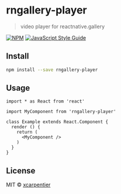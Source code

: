 # rngallery-player

> video player for reactnative.gallery

[![NPM](https://img.shields.io/npm/v/rngallery-player.svg)](https://www.npmjs.com/package/rngallery-player) [![JavaScript Style Guide](https://img.shields.io/badge/code_style-standard-brightgreen.svg)](https://standardjs.com)

## Install

```bash
npm install --save rngallery-player
```

## Usage

```tsx
import * as React from 'react'

import MyComponent from 'rngallery-player'

class Example extends React.Component {
  render () {
    return (
      <MyComponent />
    )
  }
}
```

## License

MIT © [xcarpentier](https://github.com/xcarpentier)
